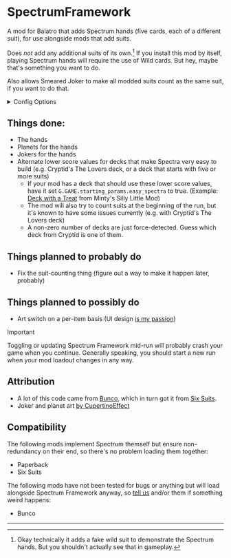 # SpectrumFramework
A mod for Balatro that adds Spectrum hands (five cards, each of a different suit), for use alongside mods that add suits.

Does _not_ add any additional suits of its own.[^1] If you install this mod by itself, playing Spectrum hands will require the use of Wild cards. But hey, maybe that's something you want to do.

Also allows Smeared Joker to make all modded suits count as the same suit, if you want to do that.

<details>
  <summary>Config Options</summary>
<ul>
<li>Spectra are Standard: Default false. Forces lower-scoring values for Spectrum hands, and shows base Spectrum hand in Run Info immediately. Recommended if you are using many mods which add custom suits.</li>
<li>Smear modded suits: Default false. Modifies Smeared Joker to also make all modded suits count as each other. Recommended if you think this sounds like a fun idea.</li>
<li>Dev messages: Sends trace-level dev messages to the console. If you don't know what this means, it's not relevant to you.</li>
<li>Joker and Planet designs: Switch between CupertinoEffect's art, my original very silly doodles, or the art from <a href="https://github.com/Aurelius7309/SixSuits">Six Suits</a> and <a href="https://github.com/jumbocarrot0/Bunco">Bunco</a>. Y'know, in case you really like a specific version.</li>
</ul>
</details> 

## Things done:
- The hands
- Planets for the hands
- Jokers for the hands
- Alternate lower score values for decks that make Spectra very easy to build (e.g. Cryptid's The Lovers deck, or a deck that starts with five or more suits)
  - If your mod has a deck that should use these lower score values, have it set `G.GAME.starting_params.easy_spectra` to true. (Example: [Deck with a Treat](https://github.com/wingedcatgirl/MintysSillyMod/blob/b2c926aef8fca1a08b2a29ac98c0e433363681c4/backs/backs.lua#L11) from Minty's Silly Little Mod)
  - The mod will also try to count suits at the beginning of the run, but it's known to have some issues currently (e.g. with Cryptid's The Lovers deck)
  - A non-zero number of decks are just force-detected. Guess which deck from Cryptid is one of them.

## Things planned to probably do
- Fix the suit-counting thing (figure out a way to make it happen later, probably)

## Things planned to possibly do
- Art switch on a per-item basis (UI design [is my passion](https://web.archive.org/web/20141027160015/http://avdol.co.vu/post/91095908541))

> [!IMPORTANT]  
> Toggling or updating Spectrum Framework mid-run will probably crash your game when you continue. Generally speaking, you should start a new run when your mod loadout changes in any way.

## Attribution
- A lot of this code came from [Bunco](https://github.com/jumbocarrot0/Bunco), which in turn got it from [Six Suits](https://github.com/lshtech/SixSuits).
- Joker and planet art [by CupertinoEffect](https://github.com/wingedcatgirl/SpectrumFramework/issues/1)

## Compatibility
The following mods implement Spectrum themself but ensure non-redundancy on their end, so there's no problem loading them together:
- Paperback
- Six Suits

The following mod~~s~~ have not been tested for bugs or anything but will load alongside Spectrum Framework anyway, so [tell us](https://github.com/wingedcatgirl/SpectrumFramework/issues) and/or them if something weird happens:
- Bunco

---
[^1]: Okay technically it adds a fake wild suit to demonstrate the Spectrum hands. But you shouldn't actually see that in gameplay.